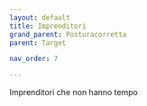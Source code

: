 ```yaml
---
layout: default
title: Imprenditori
grand_parent: Posturacorretta
parent: Target

nav_order: 7

---
```

Imprenditori che non hanno tempo